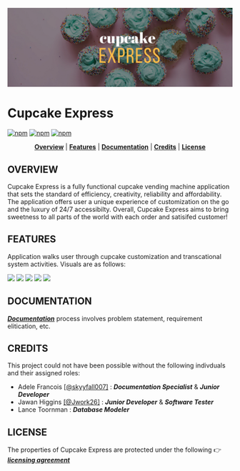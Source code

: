 <p align="center">
<img src ="https://github.com/skyyfall007/CupcakeExpress/blob/master/Graphics/cupcakelogo.png">
</p>


# Cupcake Express
[![npm](https://img.shields.io/badge/platform-desktop-lightgrey.svg)](https://github.com/skyyfall007/CupcakeExpress/tree/master/src)
[![npm](https://img.shields.io/badge/docs-complete-brightgreen.svg)](https://github.com/skyyfall007/CupcakeExpress/tree/master/Documentation)
[![npm](https://img.shields.io/badge/License-CC%20BY--NC%204.0-blue.svg)](https://creativecommons.org/licenses/by-nc/4.0/legalcode)

<p align="center">
<b><a href="#overview">Overview</a></b>
|
<b><a href="#features">Features</a></b>
|
<b><a href="#documentation">Documentation</a></b>
|
<b><a href="#credits">Credits</a></b>
|
<b><a href="#license">License</a></b>
</p>


##  OVERVIEW

Cupcake Express is a fully functional cupcake vending machine application that sets the standard of efficiency, creativity, reliability and affordability. The application offers user a unique experience of customization on the go and the luxury of 24/7 accessibilty. Overall, Cupcake Express aims to bring sweetness to all parts of the world with each order and satisifed customer!




##  FEATURES

Application walks user through cupcake customization and transcational system activities. Visuals are as follows:

<img src="https://cloud.githubusercontent.com/assets/21064716/21435832/d2b96bae-c849-11e6-87ec-aa44513a80b0.png" width="23%"></img> <img src="https://cloud.githubusercontent.com/assets/21064716/21435833/d2c110b6-c849-11e6-8d1a-8c76af27c114.png" width="23%"></img>   <img src="https://cloud.githubusercontent.com/assets/21064716/21435836/d2c51274-c849-11e6-9f10-c31033882612.png" width="23%"></img> <img src="https://cloud.githubusercontent.com/assets/21064716/21435839/d2cf1850-c849-11e6-872c-c540cd44610e.png" width="23%"></img> <img src="https://cloud.githubusercontent.com/assets/21064716/21435840/d2cfc778-c849-11e6-9acd-964d4d09d050.png" width="23%"></img>   



##  DOCUMENTATION

[***Documentation***](https://github.com/skyyfall007/CupcakeExpress/tree/master/Documentation) process involves problem statement, requirement elitication, etc.


##  CREDITS

This project could not have been possible without the following indivduals and their assigned roles:

* Adele Francois [[@skyyfall007]](https://github.com/skyyfall007) :  ***Documentation Specialist*** & ***Junior Developer***
* Jawan Higgins  [[@Jwork26]](https://github.com/Jwork26)    :  ***Junior Developer*** & ***Software Tester***
* Lance Toornman                                                   :  ***Database Modeler*** 


##  LICENSE

The properties of Cupcake Express are protected under the following :point_right: [***licensing agreement***](https://creativecommons.org/licenses/by-nc/4.0/legalcode)


